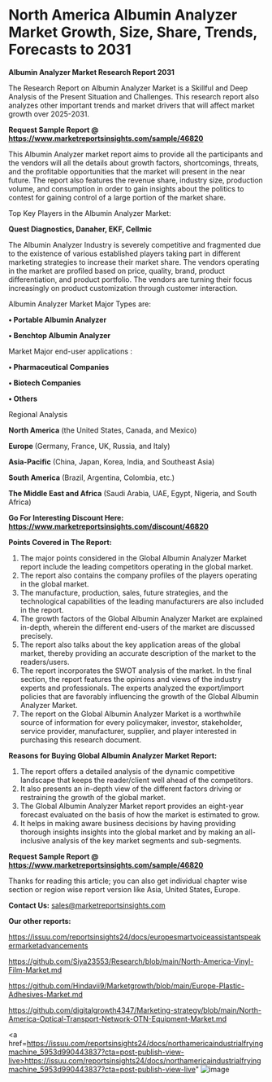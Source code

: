 # North America Albumin Analyzer Market Growth, Size, Share, Trends, Forecasts to 2031

<strong>Albumin Analyzer Market Research Report 2031</strong>

The Research Report on Albumin Analyzer Market is a Skillful and Deep Analysis of the Present Situation and Challenges. This research report also analyzes other important trends and market drivers that will affect market growth over 2025-2031.

<strong>Request Sample Report @ <a href=https://www.marketreportsinsights.com/sample/46820>https://www.marketreportsinsights.com/sample/46820</a></strong>

This Albumin Analyzer market report aims to provide all the participants and the vendors will all the details about growth factors, shortcomings, threats, and the profitable opportunities that the market will present in the near future. The report also features the revenue share, industry size, production volume, and consumption in order to gain insights about the politics to contest for gaining control of a large portion of the market share.

Top Key Players in the Albumin Analyzer Market:

<strong>Quest Diagnostics, Danaher, EKF, Cellmic</strong>

The Albumin Analyzer Industry is severely competitive and fragmented due to the existence of various established players taking part in different marketing strategies to increase their market share. The vendors operating in the market are profiled based on price, quality, brand, product differentiation, and product portfolio. The vendors are turning their focus increasingly on product customization through customer interaction.

Albumin Analyzer Market Major Types are:

<strong>•  Portable Albumin Analyzer

•  Benchtop Albumin Analyzer</strong>

Market Major end-user applications :

<strong>•  Pharmaceutical Companies

•  Biotech Companies

•  Others</strong>

Regional Analysis

</u><strong><b>North America</b></strong> (the United States, Canada, and Mexico)

<strong><b>Europe </b></strong>(Germany, France, UK, Russia, and Italy)

<strong><b>Asia-Pacific</b></strong> (China, Japan, Korea, India, and Southeast Asia)

<strong><b>South America</b></strong> (Brazil, Argentina, Colombia, etc.)

<strong><b>The Middle East and Africa</b></strong> (Saudi Arabia, UAE, Egypt, Nigeria, and South Africa)

<strong>Go For Interesting Discount Here: <a href=https://www.marketreportsinsights.com/discount/46820>https://www.marketreportsinsights.com/discount/46820</a></strong>

<strong>Points Covered in The Report:</strong>
<ol>
  <li>The major points considered in the Global Albumin Analyzer Market report include the leading competitors operating in the global market.</li>
  <li>The report also contains the company profiles of the players operating in the global market.</li>
  <li>The manufacture, production, sales, future strategies, and the technological capabilities of the leading manufacturers are also included in the report.</li>
  <li>The growth factors of the Global Albumin Analyzer Market are explained in-depth, wherein the different end-users of the market are discussed precisely.</li>
  <li>The report also talks about the key application areas of the global market, thereby providing an accurate description of the market to the readers/users.</li>
  <li>The report incorporates the SWOT analysis of the market. In the final section, the report features the opinions and views of the industry experts and professionals. The experts analyzed the export/import policies that are favorably influencing the growth of the Global Albumin Analyzer Market.</li>
  <li>The report on the Global Albumin Analyzer Market is a worthwhile source of information for every policymaker, investor, stakeholder, service provider, manufacturer, supplier, and player interested in purchasing this research document.</li>
</ol>
<strong>Reasons for Buying Global Albumin Analyzer Market Report:</strong>

<ol>
  <li>The report offers a detailed analysis of the dynamic competitive landscape that keeps the reader/client well ahead of the competitors.</li>
  <li>It also presents an in-depth view of the different factors driving or restraining the growth of the global market.</li>
  <li>The Global Albumin Analyzer Market report provides an eight-year forecast evaluated on the basis of how the market is estimated to grow.</li>
  <li>It helps in making aware business decisions by having providing thorough insights insights into the global market and by making an all-inclusive analysis of the key market segments and sub-segments.</li>
</ol>
<strong>Request Sample Report @ <a href=https://www.marketreportsinsights.com/sample/46820>https://www.marketreportsinsights.com/sample/46820</a></strong>


Thanks for reading this article; you can also get individual chapter wise section or region wise report version like Asia, United States, Europe.

<strong>Contact Us:</strong>
sales@marketreportsinsights.com

<strong>Our other reports:</strong>

<a href=https://issuu.com/reportsinsights24/docs/europesmartvoiceassistantspeakermarketadvancements>https://issuu.com/reportsinsights24/docs/europesmartvoiceassistantspeakermarketadvancements</a>

<a href=https://github.com/Siya23553/Research/blob/main/North-America-Vinyl-Film-Market.md>https://github.com/Siya23553/Research/blob/main/North-America-Vinyl-Film-Market.md</a>

<a href=https://github.com/Hindavii9/Marketgrowth/blob/main/Europe-Plastic-Adhesives-Market.md>https://github.com/Hindavii9/Marketgrowth/blob/main/Europe-Plastic-Adhesives-Market.md</a>

<a href=https://github.com/digitalgrowth4347/Marketing-strategy/blob/main/North-America-Optical-Transport-Network-OTN-Equipment-Market.md>https://github.com/digitalgrowth4347/Marketing-strategy/blob/main/North-America-Optical-Transport-Network-OTN-Equipment-Market.md</a>

<a href=https://issuu.com/reportsinsights24/docs/northamericaindustrialfryingmachine_5953d990443837?cta=post-publish-view-live>https://issuu.com/reportsinsights24/docs/northamericaindustrialfryingmachine_5953d990443837?cta=post-publish-view-live</a>"
![image](https://github.com/user-attachments/assets/e332be45-ab9a-434c-843a-c928bb475475)

